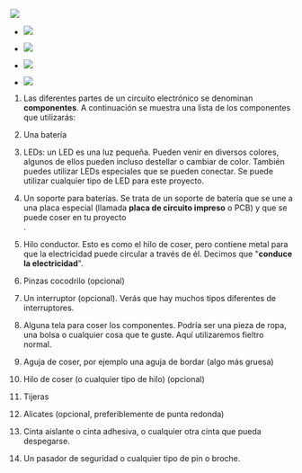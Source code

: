 ![](/assets/batteries_100_202_650.png)

* ![](/assets/LEDs_mix_150_272_650.png)

* ![](/assets/battery_holders_150_196_650.png)

* ![](/assets/thread_150_268_650.png)

* ![](/assets/crocs_300_328_650.png)

1. Las diferentes partes de un circuito electrónico se denominan **componentes**. A continuación se muestra una lista de los componentes que utilizarás:

2. Una batería

3. LEDs: un LED es una luz pequeña. Pueden venir en diversos colores, algunos de ellos pueden incluso destellar o cambiar de color. También puedes utilizar LEDs especiales que se pueden conectar. Se puede utilizar cualquier tipo de LED para este proyecto.

4. Un soporte para baterías. Se trata de un soporte de batería que se une a una placa especial \(llamada **placa de circuito impreso** o PCB\) y que se puede coser en tu proyecto  
   .

5. Hilo conductor. Esto es como el hilo de coser, pero contiene metal para que la electricidad puede circular a través de él. Decimos que "**conduce la electricidad**".

6. Pinzas cocodrilo \(opcional\)

7. Un interruptor \(opcional\). Verás que hay muchos tipos diferentes de interruptores.
8. Alguna tela para coser los componentes. Podría ser una pieza de ropa, una bolsa o cualquier cosa que te guste. Aquí utilizaremos fieltro normal.
9. Aguja de coser, por ejemplo una aguja de bordar \(algo más gruesa\)
10. Hilo de coser \(o cualquier tipo de hilo\) \(opcional\)
11. Tijeras
12. Alicates \(opcional, preferiblemente de punta redonda\)
13. Cinta aislante o cinta adhesiva, o cualquier otra cinta que pueda despegarse.

14. Un pasador de seguridad o cualquier tipo de pin  o broche.



